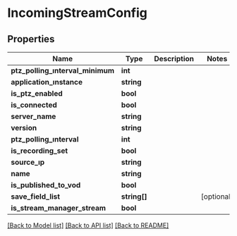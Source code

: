 # IncomingStreamConfig

## Properties
Name | Type | Description | Notes
------------ | ------------- | ------------- | -------------
**ptz_polling_ınterval_minimum** | **int** |  | 
**application_ınstance** | **string** |  | 
**is_ptz_enabled** | **bool** |  | 
**is_connected** | **bool** |  | 
**server_name** | **string** |  | 
**version** | **string** |  | 
**ptz_polling_ınterval** | **int** |  | 
**is_recording_set** | **bool** |  | 
**source_ıp** | **string** |  | 
**name** | **string** |  | 
**is_published_to_vod** | **bool** |  | 
**save_field_list** | **string[]** |  | [optional] 
**is_stream_manager_stream** | **bool** |  | 

[[Back to Model list]](../README.md#documentation-for-models) [[Back to API list]](../README.md#documentation-for-api-endpoints) [[Back to README]](../README.md)


